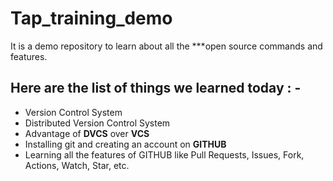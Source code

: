 # Tap_training_demo
It is a demo repository to learn about all the ***open source commands and features.

## Here are the list of things we learned today : -

- Version Control System
- Distributed Version Control System
- Advantage of **DVCS** over **VCS**
- Installing git and creating an account on **GITHUB**
- Learning all the features of GITHUB like Pull Requests, Issues, Fork, Actions, Watch, Star, etc.
